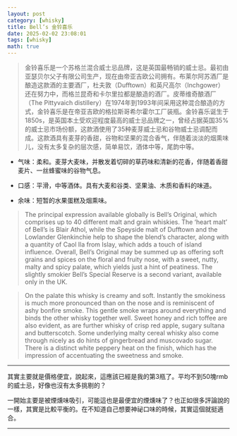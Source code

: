 ```yaml
---
layout: post
category: [whisky]
title: Bell’s 金铃喜乐
date: 2025-02-02 23:08:01
tags: [whisky]
math: true
---
```


> 金铃喜乐是一个苏格兰混合威士忌品牌，这是英国最畅销的威士忌。最初由亚瑟贝尔父子有限公司生产，现在由帝亚吉欧公司拥有。布莱尔阿苏酒厂是酿造这款酒的主要酒厂，杜夫敦（Dufftown）和英尺高尔（Inchgower）还在努力中，而格兰昆奇和卡尔里拉都是酿造的酒厂。皮蒂维奇酿酒厂（The Pittyvaich distillery）在1974年到1993年间采用这种混合酿造的方式，金铃喜乐是在帝亚吉欧的格拉斯哥希尔霍尔工厂装瓶。金铃喜乐诞生于1850s，是英国本土受欢迎程度最高的威士忌品牌之一，曾经占据英国35%的威士忌市场份额，这款酒使用了35种麦芽威士忌和谷物威士忌调配而成。这款酒具有麦芽的香甜，谷物和坚果的混合香气，伴随着淡淡的烟熏味儿，没有太多复杂的层次感，简单易饮，酒体中等，尾韵中等。

- 气味：柔和。麦芽大麦味，并散发着切碎的草药味和清新的花香，伴随着香甜麦片、一丝蜂蜜味的谷物气息。

- 口感：平滑，中等酒体。具有大麦和谷类、坚果油、木质和香料的味道。

- 余味：短暂的水果蛋糕及烟熏味。

> The principal expression available globally is Bell’s Original, which comprises up to 40 different malt and grain whiskies. The ‘heart malt’ of Bell’s is Blair Athol, while the Speyside malt of Dufftown and the Lowlander Glenkinchie help to shape the blend’s character, along with a quantity of Caol Ila from Islay, which adds a touch of island influence. Overall, Bell’s Original may be summed up as offering soft grains and spices on the floral and fruity nose, with a sweet, nutty, malty and spicy palate, which yields just a hint of peatiness. The slightly smokier Bell’s Special Reserve is a second variant, available only in the UK.

> On the palate this whisky is creamy and soft. Instantly the smokiness is much more pronounced than on the nose and is reminiscent of ashy bonfire smoke. This gentle smoke wraps around everything and binds the other whisky together well. Sweet honey and rich toffee are also evident, as are further whisky of crisp red apple, sugary sultana and butterscotch. Some underlying malty cereal whisky also come through nicely as do hints of gingerbread and muscovado sugar. There is a distinct white peppery heat on the finish, which has the impression of accentuating the sweetness and smoke.

------

其實主要就是價格便宜，說起來，這應該已經是我的第3瓶了。平均不到50塊rmb的威士忌，好像也沒有太多挑剔的？

一開始主要是被煙燻味吸引，可能這也是最便宜的煙燻味了？也正如很多評論說的一樣，其實是比較平衡的。在不知道自己想要神祕口味的時候，其實這個就挺適合。





--------




